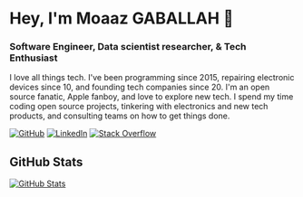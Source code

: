 # Hey, I'm Moaaz GABALLAH 👋

### Software Engineer, Data scientist researcher, & Tech Enthusiast

I love all things tech. I've been programming since 2015, repairing electronic devices since 10, and founding tech companies since 20. I'm an open source fanatic, Apple fanboy, and love to explore new tech. I spend my time coding open source projects, tinkering with electronics and new tech products, and consulting teams on how to get things done.

[![GitHub](https://img.shields.io/badge/GitHub-Moaaz_Gaballah-black)](https://github.com/MoaazGaballah)
[![LinkedIn](https://img.shields.io/badge/LinkedIn-Moaaz_Gaballah-blue)](https://www.linkedin.com/in/moaazgaballah/)
[![Stack Overflow](https://img.shields.io/badge/Stack&nbsp;Overflow-Moaaz_Gaballah-orange)](https://stackoverflow.com/users/11275490/moaaz-gaballah)

## GitHub Stats

[![GitHub Stats](https://github-readme-stats.vercel.app/api?username=MoaazGaballah&&show_icons=true)](https://github.com/MoaazGaballah)
